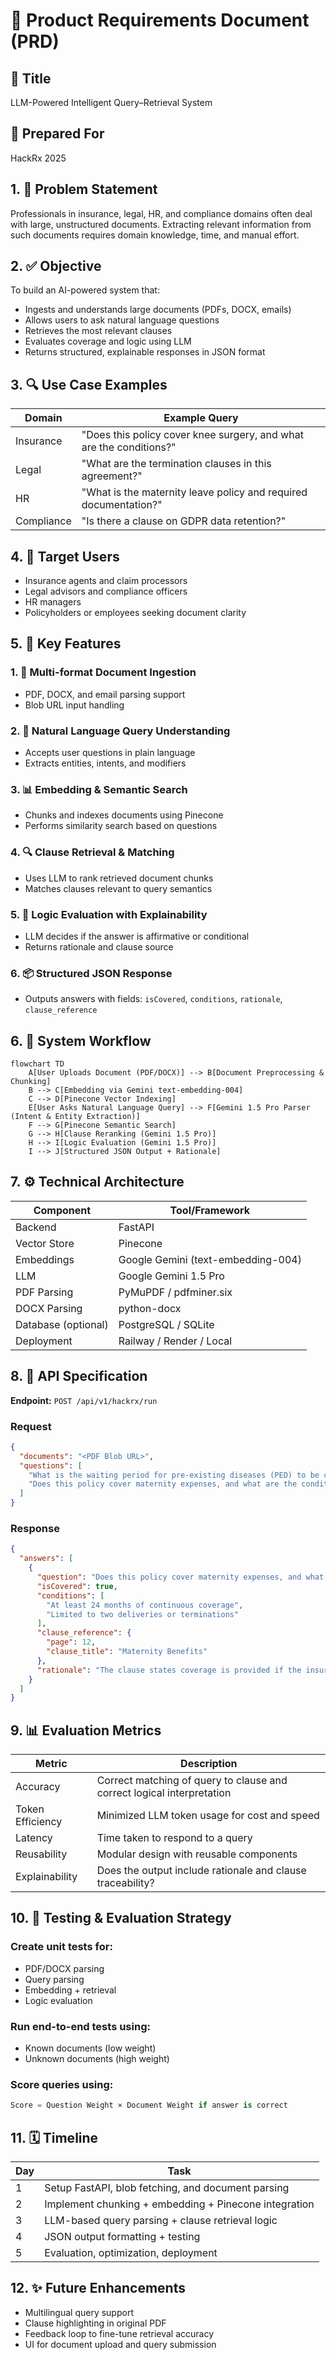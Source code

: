 # 🧾 Product Requirements Document (PRD)

## 📌 Title
LLM-Powered Intelligent Query–Retrieval System

## 🧠 Prepared For
HackRx 2025

## 1. 🎯 Problem Statement

Professionals in insurance, legal, HR, and compliance domains often deal with large, unstructured documents. Extracting relevant information from such documents requires domain knowledge, time, and manual effort.

## 2. ✅ Objective

To build an AI-powered system that:

- Ingests and understands large documents (PDFs, DOCX, emails)
- Allows users to ask natural language questions
- Retrieves the most relevant clauses
- Evaluates coverage and logic using LLM
- Returns structured, explainable responses in JSON format

## 3. 🔍 Use Case Examples

| Domain | Example Query |
|--------|---------------|
| Insurance | "Does this policy cover knee surgery, and what are the conditions?" |
| Legal | "What are the termination clauses in this agreement?" |
| HR | "What is the maternity leave policy and required documentation?" |
| Compliance | "Is there a clause on GDPR data retention?" |

## 4. 👥 Target Users

- Insurance agents and claim processors
- Legal advisors and compliance officers
- HR managers
- Policyholders or employees seeking document clarity

## 5. 🧱 Key Features

### 1. 📄 Multi-format Document Ingestion
- PDF, DOCX, and email parsing support
- Blob URL input handling

### 2. 🧠 Natural Language Query Understanding
- Accepts user questions in plain language
- Extracts entities, intents, and modifiers

### 3. 📊 Embedding & Semantic Search
- Chunks and indexes documents using Pinecone
- Performs similarity search based on questions

### 4. 🔍 Clause Retrieval & Matching
- Uses LLM to rank retrieved document chunks
- Matches clauses relevant to query semantics

### 5. 🧩 Logic Evaluation with Explainability
- LLM decides if the answer is affirmative or conditional
- Returns rationale and clause source

### 6. 📦 Structured JSON Response
- Outputs answers with fields: `isCovered`, `conditions`, `rationale`, `clause_reference`

## 6. 🔄 System Workflow

```mermaid
flowchart TD
    A[User Uploads Document (PDF/DOCX)] --> B[Document Preprocessing & Chunking]
    B --> C[Embedding via Gemini text-embedding-004]
    C --> D[Pinecone Vector Indexing]
    E[User Asks Natural Language Query] --> F[Gemini 1.5 Pro Parser (Intent & Entity Extraction)]
    F --> G[Pinecone Semantic Search]
    G --> H[Clause Reranking (Gemini 1.5 Pro)]
    H --> I[Logic Evaluation (Gemini 1.5 Pro)]
    I --> J[Structured JSON Output + Rationale]
```

## 7. ⚙️ Technical Architecture

| Component | Tool/Framework |
|-----------|----------------|
| Backend | FastAPI |
| Vector Store | Pinecone |
| Embeddings | Google Gemini (text-embedding-004) |
| LLM | Google Gemini 1.5 Pro |
| PDF Parsing | PyMuPDF / pdfminer.six |
| DOCX Parsing | python-docx |
| Database (optional) | PostgreSQL / SQLite |
| Deployment | Railway / Render / Local |

## 8. 🔐 API Specification

**Endpoint:** `POST /api/v1/hackrx/run`

### Request
```json
{
  "documents": "<PDF Blob URL>",
  "questions": [
    "What is the waiting period for pre-existing diseases (PED) to be covered?",
    "Does this policy cover maternity expenses, and what are the conditions?"
  ]
}
```

### Response
```json
{
  "answers": [
    {
      "question": "Does this policy cover maternity expenses, and what are the conditions?",
      "isCovered": true,
      "conditions": [
        "At least 24 months of continuous coverage",
        "Limited to two deliveries or terminations"
      ],
      "clause_reference": {
        "page": 12,
        "clause_title": "Maternity Benefits"
      },
      "rationale": "The clause states coverage is provided if the insured has been continuously covered for 24 months."
    }
  ]
}
```
## 9. 📊 Evaluation Metrics

| Metric | Description |
|--------|-------------|
| Accuracy | Correct matching of query to clause and correct logical interpretation |
| Token Efficiency | Minimized LLM token usage for cost and speed |
| Latency | Time taken to respond to a query |
| Reusability | Modular design with reusable components |
| Explainability | Does the output include rationale and clause traceability? |

## 10. 🧪 Testing & Evaluation Strategy

### Create unit tests for:
- PDF/DOCX parsing
- Query parsing
- Embedding + retrieval
- Logic evaluation

### Run end-to-end tests using:
- Known documents (low weight)
- Unknown documents (high weight)

### Score queries using:
```python
Score = Question Weight × Document Weight if answer is correct
```
## 11. 🗓️ Timeline

| Day | Task |
|-----|------|
| 1 | Setup FastAPI, blob fetching, and document parsing |
| 2 | Implement chunking + embedding + Pinecone integration |
| 3 | LLM-based query parsing + clause retrieval logic |
| 4 | JSON output formatting + testing |
| 5 | Evaluation, optimization, deployment |

## 12. ✨ Future Enhancements

- Multilingual query support
- Clause highlighting in original PDF
- Feedback loop to fine-tune retrieval accuracy
- UI for document upload and query submission

